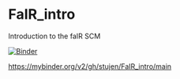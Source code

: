 # FaIR_intro
Introduction to the faIR SCM

[![Binder](https://mybinder.org/badge_logo.svg)](https://mybinder.org/v2/gh/stujen/FaIR_intro/main)

https://mybinder.org/v2/gh/stujen/FaIR_intro/main